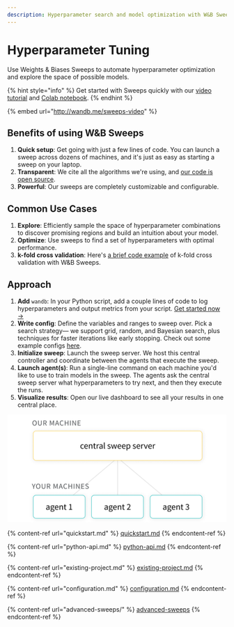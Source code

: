 ```yaml
---
description: Hyperparameter search and model optimization with W&B Sweeps
---
```


# Hyperparameter Tuning

Use Weights & Biases Sweeps to automate hyperparameter optimization and explore the space of possible models.

{% hint style="info" %}
Get started with Sweeps quickly with our [video tutorial](http://wandb.me/sweeps-video) and [Colab notebook](http://wandb.me/sweeps-colab).
{% endhint %}

{% embed url="http://wandb.me/sweeps-video" %}

## Benefits of using W\&B Sweeps

1. **Quick setup**: Get going with just a few lines of code. You can launch a sweep across dozens of machines, and it's just as easy as starting a sweep on your laptop.
2. **Transparent**: We cite all the algorithms we're using, and [our code is open source](https://github.com/wandb/sweeps).
3. **Powerful**: Our sweeps are completely customizable and configurable.

## Common Use Cases

1. **Explore**: Efficiently sample the space of hyperparameter combinations to discover promising regions and build an intuition about your model.
2. **Optimize**: Use sweeps to find a set of hyperparameters with optimal performance.
3. **k-fold cross validation**: Here's [a brief code example](https://github.com/wandb/examples/tree/master/examples/wandb-sweeps/sweeps-cross-validation) of k-fold cross validation with W\&B Sweeps.

## Approach

1. **Add** `wandb`: In your Python script, add a couple lines of code to log hyperparameters and output metrics from your script. [Get started now →](quickstart.md)
2. **Write config**: Define the variables and ranges to sweep over. Pick a search strategy— we support grid, random, and Bayesian search, plus techniques for faster iterations like early stopping. Check out some example configs [here](https://github.com/wandb/examples/tree/master/examples/keras/keras-cnn-fashion).
3. **Initialize sweep**: Launch the sweep server. We host this central controller and coordinate between the agents that execute the sweep.
4. **Launch agent(s)**: Run a single-line command on each machine you'd like to use to train models in the sweep. The agents ask the central sweep server what hyperparameters to try next, and then they execute the runs.
5. **Visualize results**: Open our live dashboard to see all your results in one central place.

![](<../../.gitbook/assets/central-sweep-server-3 (2) (2) (3) (3) (2) (1) (1) (1) (1) (1) (1) (1) (1) (1) (1) (1) (3) (1) (1) (1) (1) (1) (1) (1) (1) (1) (1) (1) (1) (1) (1) (1) (1) (1) (1) (1) (1) (1) (1) (1) (1) (1) (2).png>)

{% content-ref url="quickstart.md" %}
[quickstart.md](quickstart.md)
{% endcontent-ref %}

{% content-ref url="python-api.md" %}
[python-api.md](python-api.md)
{% endcontent-ref %}

{% content-ref url="existing-project.md" %}
[existing-project.md](existing-project.md)
{% endcontent-ref %}

{% content-ref url="configuration.md" %}
[configuration.md](configuration.md)
{% endcontent-ref %}

{% content-ref url="advanced-sweeps/" %}
[advanced-sweeps](advanced-sweeps/)
{% endcontent-ref %}
